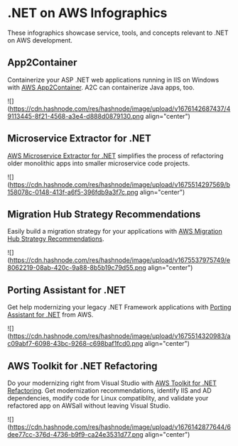 # .NET on AWS Infographics

These infographics showcase service, tools, and concepts relevant to .NET on AWS development.

## App2Container

Containerize your ASP .NET web applications running in IIS on Windows with [AWS App2Container](https://aws.amazon.com/app2container/). A2C can containerize Java apps, too.

![](https://cdn.hashnode.com/res/hashnode/image/upload/v1676142687437/49113445-8f21-4568-a3e4-d888d0879130.png align="center")

## Microservice Extractor for .NET

[AWS Microservice Extractor for .NET](https://aws.amazon.com/microservice-extractor/) simplifies the process of refactoring older monolithic apps into smaller microservice code projects.

![](https://cdn.hashnode.com/res/hashnode/image/upload/v1675514297569/b158078c-0148-413f-a6f5-396fdb9a3f7c.png align="center")

## Migration Hub Strategy Recommendations

Easily build a migration strategy for your applications with [AWS Migration Hub Strategy Recommendations](https://aws.amazon.com/migration-hub/features/).

![](https://cdn.hashnode.com/res/hashnode/image/upload/v1675537975749/e8062219-08ab-420c-9a88-8b5b19c79d55.png align="center")

## Porting Assistant for .NET

Get help modernizing your legacy .NET Framework applications with [Porting Assistant for .NET](https://aws.amazon.com/porting-assistant-dotnet/) from AWS.

![](https://cdn.hashnode.com/res/hashnode/image/upload/v1675514320983/ac09abf7-6098-43bc-9268-c698baf1fcd0.png align="center")

## AWS Toolkit for .NET Refactoring

Do your modernizing right from Visual Studio with [AWS Toolkit for .NET Refactoring](https://aws.amazon.com/visual-studio-net/). Get modernization recommendations, identify IIS and AD dependencies, modify code for Linux compatiblity, and validate your refactored app on AWSall without leaving Visual Studio.

![](https://cdn.hashnode.com/res/hashnode/image/upload/v1676142877644/6dee77cc-376d-4736-b9f9-ca24e3531d77.png align="center")